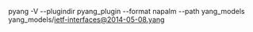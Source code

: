 pyang -V --plugindir pyang_plugin --format napalm --path yang_models yang_models/ietf-interfaces@2014-05-08.yang
